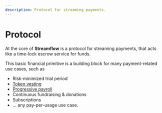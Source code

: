 ```yaml
---
description: Protocol for streaming payments.
---
```


# Protocol

At the core of **Streamflow** is a protocol for streaming payments, that acts like a time-lock escrow service for funds.&#x20;

This basic financial primitive is a building block for many payment-related use cases, such as

* Risk-minimized trial period
* [Token vesting](../products/token-vesting.md)
* [Progressive payroll](../products/stream-payments.md)
* Continuous fundraising & donations
* Subscriptions
* ... any pay-per-usage use case.
